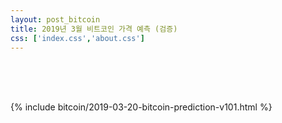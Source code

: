 ```yaml
---
layout: post_bitcoin
title: 2019년 3월 비트코인 가격 예측 (검증)
css: ['index.css','about.css']  
---
```


<br>

<br>

<br>

{% include bitcoin/2019-03-20-bitcoin-prediction-v101.html %}